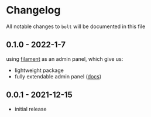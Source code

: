 # Changelog

All notable changes to `bolt` will be documented in this file

## 0.1.0 - 2022-1-7

using [filament](https://filamentadmin.com/) as an admin panel, which give us:

- lightweight package
- fully extendable admin panel ([docs](https://filamentadmin.com/docs/2.x/admin/installation))

## 0.0.1 - 2021-12-15

- initial release